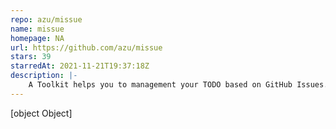 ```yaml
---
repo: azu/missue
name: missue
homepage: NA
url: https://github.com/azu/missue
stars: 39
starredAt: 2021-11-21T19:37:18Z
description: |-
    A Toolkit helps you to management your TODO based on GitHub Issues.
---
```


[object Object]
